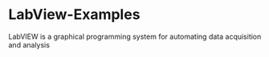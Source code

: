 # LabView-Examples
LabVIEW is a graphical programming system for automating data acquisition and analysis
